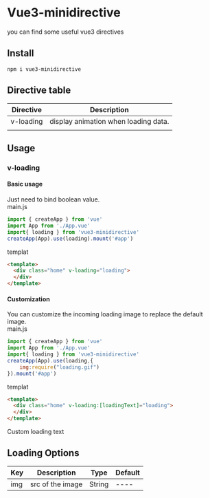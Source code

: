 # Vue3-minidirective
you can find some useful vue3 directives

## Install
~~~
npm i vue3-minidirective
~~~

## Directive table

| Directive | Description                          |
| --------- | ------------------------------------ |
| v-loading | display animation when loading data. |
|           |                                      |

## Usage

###  v-loading
#### Basic usage
Just need to bind boolean value.<br>
main.js
~~~js
import { createApp } from 'vue'
import App from './App.vue'
import{ loading } from 'vue3-minidirective'
createApp(App).use(loading).mount('#app')
~~~
templat
~~~html
<template>
  <div class="home" v-loading="loading">
  </div>
</template>
~~~
#### Customization
You can customize the incoming loading image to replace the default image.<br>
main.js
~~~js
import { createApp } from 'vue'
import App from './App.vue'
import{ loading } from 'vue3-minidirective'
createApp(App).use(loading,{
    img:require("loading.gif")
}).mount('#app')
~~~
templat
~~~html
<template>
  <div class="home" v-loading:[loadingText]="loading">
  </div>
</template>
~~~
Custom loading text

## Loading Options

| Key  | Description      | Type   | Default |
| ---- | ---------------- | ------ | ------- |
| img  | src of the image | String | ----    |